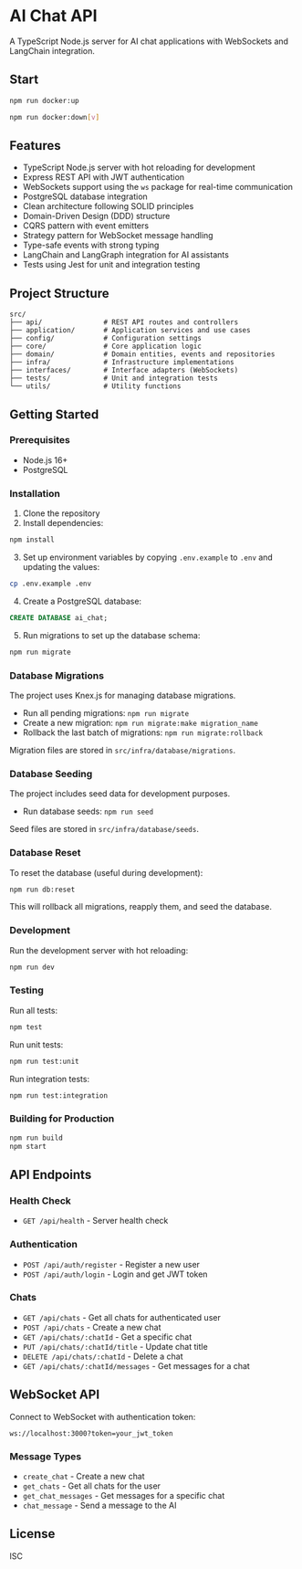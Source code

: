 # AI Chat API

A TypeScript Node.js server for AI chat applications with WebSockets and LangChain integration.

## Start

```bash
npm run docker:up

npm run docker:down[v]
```

## Features

- TypeScript Node.js server with hot reloading for development
- Express REST API with JWT authentication
- WebSockets support using the `ws` package for real-time communication
- PostgreSQL database integration
- Clean architecture following SOLID principles
- Domain-Driven Design (DDD) structure
- CQRS pattern with event emitters
- Strategy pattern for WebSocket message handling
- Type-safe events with strong typing
- LangChain and LangGraph integration for AI assistants
- Tests using Jest for unit and integration testing

## Project Structure

```
src/
├── api/               # REST API routes and controllers
├── application/       # Application services and use cases
├── config/            # Configuration settings
├── core/              # Core application logic
├── domain/            # Domain entities, events and repositories
├── infra/             # Infrastructure implementations
├── interfaces/        # Interface adapters (WebSockets)
├── tests/             # Unit and integration tests
└── utils/             # Utility functions
```

## Getting Started

### Prerequisites

- Node.js 16+
- PostgreSQL

### Installation

1. Clone the repository
2. Install dependencies:

```bash
npm install
```

3. Set up environment variables by copying `.env.example` to `.env` and updating the values:

```bash
cp .env.example .env
```

4. Create a PostgreSQL database:

```sql
CREATE DATABASE ai_chat;
```

5. Run migrations to set up the database schema:

```bash
npm run migrate
```

### Database Migrations

The project uses Knex.js for managing database migrations.

- Run all pending migrations: `npm run migrate`
- Create a new migration: `npm run migrate:make migration_name`
- Rollback the last batch of migrations: `npm run migrate:rollback`

Migration files are stored in `src/infra/database/migrations`.

### Database Seeding

The project includes seed data for development purposes.

- Run database seeds: `npm run seed`

Seed files are stored in `src/infra/database/seeds`.

### Database Reset

To reset the database (useful during development):

```bash
npm run db:reset
```

This will rollback all migrations, reapply them, and seed the database.

### Development

Run the development server with hot reloading:

```bash
npm run dev
```

### Testing

Run all tests:

```bash
npm test
```

Run unit tests:

```bash
npm run test:unit
```

Run integration tests:

```bash
npm run test:integration
```

### Building for Production

```bash
npm run build
npm start
```

## API Endpoints

### Health Check

- `GET /api/health` - Server health check

### Authentication

- `POST /api/auth/register` - Register a new user
- `POST /api/auth/login` - Login and get JWT token

### Chats

- `GET /api/chats` - Get all chats for authenticated user
- `POST /api/chats` - Create a new chat
- `GET /api/chats/:chatId` - Get a specific chat
- `PUT /api/chats/:chatId/title` - Update chat title
- `DELETE /api/chats/:chatId` - Delete a chat
- `GET /api/chats/:chatId/messages` - Get messages for a chat

## WebSocket API

Connect to WebSocket with authentication token:

```
ws://localhost:3000?token=your_jwt_token
```

### Message Types

- `create_chat` - Create a new chat
- `get_chats` - Get all chats for the user
- `get_chat_messages` - Get messages for a specific chat
- `chat_message` - Send a message to the AI

## License

ISC